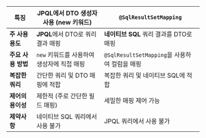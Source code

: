 | **특징**       | **JPQL에서 DTO 생성자 사용** (new 키워드) | **`@SqlResultSetMapping`**          |
| ------------ | ------------------------------- | ----------------------------------- |
| **주 사용 용도**  | **JPQL**에서 DTO로 쿼리 결과 매핑        | **네이티브 SQL** 쿼리 결과를 DTO로 매핑         |
| **주요 사용 방법** | `new` 키워드를 사용하여 생성자에 직접 매핑      | `@SqlResultSetMapping`을 사용하여 컬럼을 매핑 |
| **복잡한 쿼리**   | 간단한 쿼리 및 DTO 매핑에 적합             | 복잡한 쿼리 및 네이티브 SQL에 적합               |
| **제어의 용이성**  | 제한적 (주로 간단한 필드 매핑)              | 세밀한 매핑 제어 가능                        |
| **제약사항**     | 네이티브 SQL 쿼리에서 사용 불가             | JPQL 쿼리에서 사용 불가                     |
